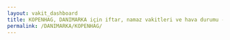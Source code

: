 ```yaml
---
layout: vakit_dashboard
title: KOPENHAG, DANIMARKA için iftar, namaz vakitleri ve hava durumu - ilçe/eyalet seç
permalink: /DANIMARKA/KOPENHAG/
---
```


<script type="text/javascript">
  var GLOBAL_COUNTRY = 'DANIMARKA';
  var GLOBAL_CITY = 'KOPENHAG';
  var GLOBAL_STATE = '';
  var lat = 72;
  var lon = 21;
</script>
